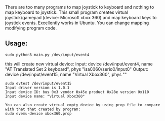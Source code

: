 There are too many programs to map joystick to keyboard and nothing to map keyboard to joystick.
This small program creates virtual joystick/gamepad (device: Microsoft xbox 360) and map keyboard keys to joystick events.
Excellently works in Ubuntu. You can change mapping modifying program code.

Usage:
------

    sudo python3 main.py /dev/input/event4

this will create new virtual device:
Input: device /dev/input/event4, name "AT Translated Set 2 keyboard", phys "isa0060/serio0/input0"
Output: device /dev/input/event15, name "Virtual Xbox360", phys ""

    sudo evtest /dev/input/event15
    Input driver version is 1.0.1
    Input device ID: bus 0x3 vendor 0x45e product 0x28e version 0x110
    Input device name: "Virtual Xbox360"

    You can also create virtual empty device by using prop file to compare with that that created by program:
    sudo evemu-device xbox360.prop